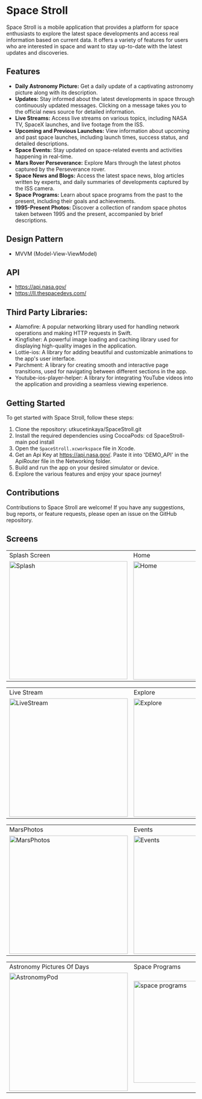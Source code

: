 # Space Stroll 

Space Stroll is a mobile application that provides a platform for space enthusiasts to explore the latest space developments and access real information based on current data. It offers a variety of features for users who are interested in space and want to stay up-to-date with the latest updates and discoveries.

## Features

- **Daily Astronomy Picture:** Get a daily update of a captivating astronomy picture along with its description.
- **Updates:** Stay informed about the latest developments in space through continuously updated messages. Clicking on a message takes you to the official news source for detailed information.
- **Live Streams:** Access live streams on various topics, including NASA TV, SpaceX launches, and live footage from the ISS.
- **Upcoming and Previous Launches:** View information about upcoming and past space launches, including launch times, success status, and detailed descriptions.
- **Space Events:** Stay updated on space-related events and activities happening in real-time.
- **Mars Rover Perseverance:** Explore Mars through the latest photos captured by the Perseverance rover.
- **Space News and Blogs:** Access the latest space news, blog articles written by experts, and daily summaries of developments captured by the ISS camera.
- **Space Programs:** Learn about space programs from the past to the present, including their goals and achievements.
- **1995-Present Photos:** Discover a collection of random space photos taken between 1995 and the present, accompanied by brief descriptions.

  
## Design Pattern
- MVVM (Model-View-ViewModel)

## API
- https://api.nasa.gov/
- https://ll.thespacedevs.com/

## Third Party Libraries:

- Alamofire: A popular networking library used for handling network operations and making HTTP requests in Swift.
- Kingfisher: A powerful image loading and caching library used for displaying high-quality images in the application.
- Lottie-ios: A library for adding beautiful and customizable animations to the app's user interface.
- Parchment: A library for creating smooth and interactive page transitions, used for navigating between different sections in the app.
- Youtube-ios-player-helper: A library for integrating YouTube videos into the application and providing a seamless viewing experience.

## Getting Started

To get started with Space Stroll, follow these steps:

1. Clone the repository: utkucetinkaya/SpaceStroll.git
2. Install the required dependencies using CocoaPods:
   cd SpaceStroll-main
   pod install
4. Open the `SpaceStroll.xcworkspace` file in Xcode.
5. Get an Api Key at https://api.nasa.gov/. Paste it into 'DEMO_API' in the ApiRouter file in the Networking folder.
6. Build and run the app on your desired simulator or device.
7. Explore the various features and enjoy your space journey!

## Contributions

Contributions to Space Stroll are welcome! If you have any suggestions, bug reports, or feature requests, please open an issue on the GitHub repository.

## Screens 
 <table>
  <tr>
    <td>Splash Screen </td>
    <td>Home</td>
    <td>APOD</td>   
  </tr>
  
  <tr>
    <td><img width="314" alt="Splash" src="https://github.com/utkucetinkaya/SpaceStroll/assets/61903359/1a38a31b-765b-41ad-a9b3-fc7bb734262c"></td>
    <td><img width="315" alt="Home" src="https://github.com/utkucetinkaya/SpaceStroll/assets/61903359/d3c14dfb-4109-494f-9bdf-65472a24cc2b"></td>
    <td><img width="315" alt="Apod" src="https://github.com/utkucetinkaya/SpaceStroll/assets/61903359/c51e86a3-b30b-4372-afd8-791c9703ff11"></td>
  </tr>
 </table>


 <table>
  <tr>
    <td>Live Stream</td>
    <td>Explore</td>
    <td>Launches</td>
  </tr>

  <tr>
    <td><img width="315" alt="LiveStream" src="https://github.com/utkucetinkaya/SpaceStroll/assets/61903359/c5ea06a0-df2f-469d-83e6-038810a39992"></td>
    <td><img width="315" alt="Explore" src="https://github.com/utkucetinkaya/SpaceStroll/assets/61903359/549afad1-b4a5-47ee-a591-f2bede6f656a"></td>
    <td><img width="315" alt="Launches" src="https://github.com/utkucetinkaya/SpaceStroll/assets/61903359/c1463fab-b12e-483a-8865-8704f9e1ac09"></td>

  </tr>
 </table>


  <table>
  <tr>
    <td>MarsPhotos</td>
    <td>Events</td>
    <td>Articles</td>
  </tr>
  
  <tr>
    <td><img width="315" alt="MarsPhotos" src="https://github.com/utkucetinkaya/SpaceStroll/assets/61903359/75292048-e52a-4b66-b274-79a1479f2bea"></td>
    <td><img width="315" alt="Events" src="https://github.com/utkucetinkaya/SpaceStroll/assets/61903359/731ed300-fd1b-4097-8f86-bf16a7d4d971"></td>
    <td><img width="315" alt="Articles" src="https://github.com/utkucetinkaya/SpaceStroll/assets/61903359/2df4fd57-54eb-46f9-bdc9-25b1b7b841e0"></td>
    
  </tr>
 </table>


  <table>
  <tr>
    <td>Astronomy Pictures Of Days</td>
    <td>Space Programs</td>
  </tr>
  
  <tr>
    <td><img width="315" alt="AstronomyPod" src="https://github.com/utkucetinkaya/SpaceStroll/assets/61903359/f7f1058c-884f-4947-a222-f43fc6203a93"></td>
    <td><img width="271" alt="space programs" src="https://github.com/utkucetinkaya/SpaceStroll/assets/61903359/6c37be37-c24b-49c7-8dda-519ef2174ef3"></td>
    
  </tr>
 </table>











